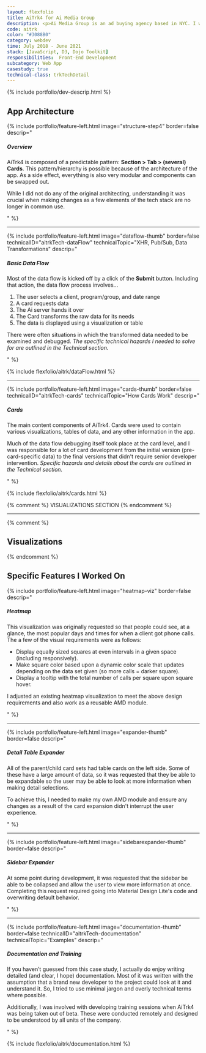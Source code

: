 ```yaml
---
layout: flexfolio
title: AiTrk4 for Ai Media Group
description: <p>Ai Media Group is an ad buying agency based in NYC. I was hired as a front-end developer to assist in developing the latest iteration of their proprietary web application, AiTrk4.</p><p><i>More technical sections are being added to this Case Study over the next few days!</i></p>
code: aitrk
color: "#3088B0"
category: webdev
time: July 2018 - June 2021
stack: [JavaScript, D3, Dojo Toolkit]
responsibilities:  Front-End Development
subcategory: Web App
casestudy: true
technical-class: trkTechDetail
---
```


{% include portfolio/dev-descrip.html %}

<div class="row">
<div class="col-12">

<h2>App Architecture</h2>

{% include portfolio/feature-left.html
    image="structure-step4"
    border=false
    descrip="<div>
        <h5>Overview</h5>
        <p>AiTrk4 is composed of a predictable pattern: <strong>Section > Tab > (several) Cards</strong>. This pattern/hierarchy is possible because of the architecture of the app. As a side effect, everything is also very modular and components can be swapped out.</p>
        <p>While I did not do any of the original architecting, understanding it was crucial when making changes as a few elements of the tech stack are no longer in common use.</p>
    </div>" %}

<div class="row"><hr class="thin feature-padding mb-3"/></div>

{% include portfolio/feature-left.html
    image="dataflow-thumb"
    border=false
    technicalID="aitrkTech-dataFlow"
    technicalTopic="XHR, Pub/Sub, Data Transformations"
    descrip="<div>
        <h5>Basic Data Flow</h5>
        <p>Most of the data flow is kicked off by a click of the <strong>Submit</strong> button. Including that action, the data flow process involves...</p>
        <ol>
            <li>The user selects a client, program/group, and date range</li><li>A card requests data</li>
            <li>The Ai server hands it over</li>
            <li>The Card transforms the raw data for its needs</li>
            <li>The data is displayed using a visualization or table</li>
        </ol>
        <p>There were often situations in which the transformed data needed to be examined and debugged. <i>The specific technical hazards I needed to solve for are outlined in the Technical section.</i></p>
    </div>" %}

{% include flexfolio/aitrk/dataFlow.html %}

<div class="row"><hr class="thin feature-padding mb-3"/></div>

{% include portfolio/feature-left.html
    image="cards-thumb"
    border=false
    technicalID="aitrkTech-cards"
    technicalTopic="How Cards Work"
    descrip="<div>
        <h5>Cards</h5>
        <p>The main content components of AiTrk4. Cards were used to contain various visualizations, tables of data, and any other information in the app.</p>
        <p>Much of the data flow debugging itself took place at the card level, and I was responsible for a lot of card development from the initial version (pre-card-specific data) to the final versions that didn't require senior developer intervention. <i>Specific hazards and details about the cards are outlined in the Technical section.</i></p>
    </div>" %}

{% include flexfolio/aitrk/cards.html %}

</div></div>

{% comment %} VISUALIZATIONS SECTION {% endcomment %}

<div class="row"><hr class="thick feature-padding mt-5 mb-4"/></div>

<div class="row">
<div class="col-12">

{% comment %} <h2>Visualizations</h2> {% endcomment %}

<h2>Specific Features I Worked On</h2>

{% include portfolio/feature-left.html
    image="heatmap-viz"
    border=false
    descrip="<div><h5>Heatmap</h5>
        <p>This visualization was originally requested so that people could see, at a glance, the most popular days and times for when a client got phone calls. The a few of the visual requirements were as follows:</p>
        <ul>
            <li>Display equally sized squares at even intervals in a given space (including responsively).</li>
            <li>Make square color based upon a dynamic color scale that updates depending on the data set given (so more calls = darker square).</li>
            <li>Display a tooltip with the total number of calls per square upon square hover.</li>
        </ul>
        <p>I adjusted an existing heatmap visualization to meet the above design requirements and also work as a reusable AMD module.</p>
    </div>" %}

<div class="row"><hr class="thin feature-padding"/></div>

{% include portfolio/feature-left.html
    image="expander-thumb"
    border=false
    descrip="<div>
        <h5>Detail Table Expander</h5>
        <p>All of the parent/child card sets had table cards on the left side. Some of these have a large amount of data, so it was requested that they be able to be expandable so the user may be able to look at more information when making detail selections.</p>
        <p>To achieve this, I needed to make my own AMD module and ensure any changes as a result of the card expansion didn't interrupt the user experience.</p>
    </div>" %}

<div class="row"><hr class="thin feature-padding"/></div>

{% include portfolio/feature-left.html
    image="sidebarexpander-thumb"
    border=false
    descrip="<div>
        <h5>Sidebar Expander</h5>
        <p>At some point during development, it was requested that the sidebar be able to be collapsed and allow the user to view more information at once. Completing this request required going into Material Design Lite's code and overwriting default behavior. </p>
    </div>" %}

<div class="row"><hr class="thin feature-padding"/></div>

{% include portfolio/feature-left.html
    image="documentation-thumb"
    border=false
    technicalID="aitrkTech-documentation"
    technicalTopic="Examples"
    descrip="<div>
        <h5>Documentation and Training</h5>
        <p>If you haven’t guessed from this case study, I actually do enjoy writing detailed (and clear, I hope) documentation. Most of it was written with the assumption that a brand new developer to the project could look at it and understand it. So, I tried to use minimal jargon and overly technical terms where possible.</p>
        <p>Additionally, I was involved with developing training sessions when AiTrk4 was being taken out of beta. These were conducted remotely and designed to be understood by all units of the company.</p>
        </div>" %}

{% include flexfolio/aitrk/documentation.html %}